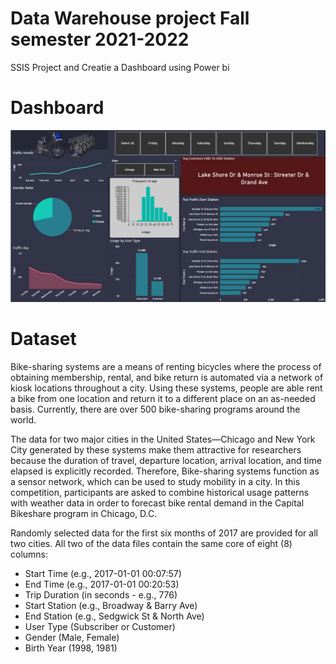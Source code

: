# Data Warehouse project Fall semester 2021-2022
 SSIS Project and Creatie a Dashboard using Power bi
 
# Dashboard

![Dashboard](https://github.com/Abdelrhman2022/Data-Warehouse-project-Fall-semester-2021-2022/blob/main/Dashboard.PNG)
 
 # Dataset 
 
Bike-sharing systems are a means of renting bicycles where the process of obtaining membership, rental, and bike return is automated via a network of kiosk locations throughout a city. Using these systems, people are able rent a bike from one location and return it to a different place on an as-needed basis. Currently, there are over 500 bike-sharing programs around the world.

The data for two major cities in the United States—Chicago and New York City  generated by these systems make them attractive for researchers because the duration of travel, departure location, arrival location, and time elapsed is explicitly recorded. Therefore, Bike-sharing systems function as a sensor network, which can be used to study mobility in a city. In this competition, participants are asked to combine historical usage patterns with weather data in order to forecast bike rental demand in the Capital Bikeshare program in Chicago, D.C.

Randomly selected data for the first six months of 2017 are provided for all two cities. All two of the data files contain the same core of eight (8) columns:

 -	Start Time (e.g., 2017-01-01 00:07:57)
 -	End Time (e.g., 2017-01-01 00:20:53)
 -	Trip Duration (in seconds - e.g., 776)
 -	Start Station (e.g., Broadway & Barry Ave)
 -	End Station (e.g., Sedgwick St & North Ave)
 -	User Type (Subscriber or Customer)
 -	Gender (Male, Female)
 -	Birth Year (1998, 1981)

